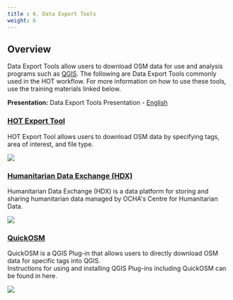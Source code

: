 ```yaml
---
title : 6. Data Export Tools
weight: 6
---
```


## Overview 

Data Export Tools allow users to download OSM data for use and analysis programs such as [QGIS](https://github.com/hotosm/toolbox/wiki/7.1-QGIS). The following are Data Export Tools commonly used in the HOT workflow. For more information on how to use these tools, use the training materials linked below. 

**Presentation:** Data Export Tools Presentation - [English](https://docs.google.com/presentation/d/1RyHYVPZU5d4xJ1cpWga4QRdfohpEs-t9ylJ_HTJ7wm8/edit?usp=sharing) <br>


### [HOT Export Tool](https://hotosm.github.io/toolbox/pages/data-export/6.1-hot-export-tool/)
HOT Export Tool allows users to download OSM data by specifying tags, area of interest, and file type. 

![](/images/data-export/HOTExport3.gif)

### [Humanitarian Data Exchange (HDX)](https://hotosm.github.io/toolbox/pages/data-export/6.2-hdx/)
Humanitarian Data Exchange (HDX) is a data platform for storing and sharing humanitarian data managed by OCHA's Centre for Humanitarian Data.  

![](/images/data-export/HDX.gif)

### [QuickOSM](https://hotosm.github.io/toolbox/pages/data-use-and-analysis/7.1-qgis/#installing-plug-ins)
QuickOSM is a QGIS Plug-in that allows users to directly download OSM data for specific tags into QGIS.  
Instructions for using and installing QGIS Plug-ins including QuickOSM can be found in here.  

![](/images/data-export/basic_qgis/quickOSM_query.gif)
 

